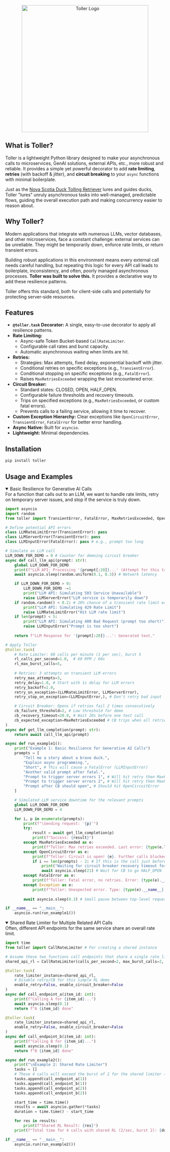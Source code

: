 <p align="center">
  <img src="logo.png" alt="Toller Logo" width="400"/>
</p>

## What is Toller?

Toller is a lightweight Python library designed to make your asynchronous calls to microservices, GenAI solutions, external APIs, etc., more robust and reliable. It provides a simple yet powerful decorator to add **rate limiting**, **retries** (with backoff & jitter), and **circuit breaking** to your `async` functions with minimal boilerplate.

Just as the [Nova Scotia Duck Tolling Retriever](https://www.akc.org/dog-breeds/nova-scotia-duck-tolling-retriever/) lures and guides ducks, Toller "lures" unruly asynchronous tasks into well-managed, predictable flows, guiding the overall execution path and making concurrency easier to reason about.

## Why Toller?

Modern applications that integrate with numerous LLMs, vector databases, and other microservices, face a constant challenge: external services can be unreliable. They might be temporarily down, enforce rate limits, or return transient errors.

Building robust applications in this environment means every external call needs careful handling, but repeating this logic for every API call leads to boilerplate, inconsistency, and often, poorly managed asynchronous processes. **Toller was built to solve this.** It provides a declarative way to add these resilience patterns.

Toller offers this standard, both for client-side calls and potentially for protecting server-side resources.

## Features

*   **`@toller.task` Decorator:** A single, easy-to-use decorator to apply all resilience patterns.
*   **Rate Limiting:**
    *   Async-safe Token Bucket-based `CallRateLimiter`.
    *   Configurable call rates and burst capacity.
    *   Automatic asynchronous waiting when limits are hit.
*   **Retries:**
    *   Strategies: Max attempts, fixed delay, exponential backoff with jitter.
    *   Conditional retries on specific exceptions (e.g., `TransientError`).
    *   Conditional stopping on specific exceptions (e.g., `FatalError`).
    *   Raises `MaxRetriesExceeded` wrapping the last encountered error.
*   **Circuit Breaker:**
    *   Standard states: CLOSED, OPEN, HALF_OPEN.
    *   Configurable failure thresholds and recovery timeouts.
    *   Trips on specified exceptions (e.g., `MaxRetriesExceeded`, or custom fatal errors).
    *   Prevents calls to a failing service, allowing it time to recover.
*   **Custom Exception Hierarchy:** Clear exceptions like `OpenCircuitError`, `TransientError`, `FatalError` for better error handling.
*   **Async Native:** Built for `asyncio`.
*   **Lightweight:** Minimal dependencies.

## Installation

```bash
pip install toller
```

## Usage and Examples

<details open>
    <summary>Basic Resilience for Generative AI Calls</summary>
    For a function that calls out to an LLM, we want to handle rate limits, retry on temporary server issues, and stop if the service is truly down.

```python
import asyncio
import random
from toller import TransientError, FatalError, MaxRetriesExceeded, OpenCircuitError

# Define potential API errors
class LLMRateLimitError(TransientError): pass
class LLMServerError(TransientError): pass
class LLMInputError(FatalError): pass # e.g., prompt too long

# Simulate an LLM call
LLM_DOWN_FOR_DEMO = 0 # Counter for demoing circuit breaker
async def call_llm_api(prompt: str):
    global LLM_DOWN_FOR_DEMO
    print(f"LLM API: Processing '{prompt[:20]}...' (Attempt for this task)")
    await asyncio.sleep(random.uniform(0.1, 0.3)) # Network latency

    if LLM_DOWN_FOR_DEMO > 0:
        LLM_DOWN_FOR_DEMO -=1
        print("LLM API: Simulating 503 Service Unavailable")
        raise LLMServerError("LLM service is temporarily down")
    if random.random() < 0.2: # 20% chance of a transient rate limit error
        print("LLM API: Simulating 429 Rate Limit")
        raise LLMRateLimitError("Hit LLM rate limit")
    if len(prompt) < 5:
        print("LLM API: Simulating 400 Bad Request (prompt too short)")
        raise LLMInputError("Prompt is too short")
    
    return f"LLM Response for '{prompt[:20]}...': Generated text."

# Apply Toller
@toller.task(
    # Rate Limiter: 60 calls per minute (1 per sec), burst 5
    rl_calls_per_second=1.0,  # 60 RPM / 60s
    rl_max_burst_calls=5,
    
    # Retries: 3 attempts on transient LLM errors
    retry_max_attempts=3,
    retry_delay=1.0, # Start with 1s delay for LLM errors
    retry_backoff=2.0,
    retry_on_exception=(LLMRateLimitError, LLMServerError),
    retry_stop_on_exception=(LLMInputError,), # Don't retry bad input

    # Circuit Breaker: Opens if retries fail 2 times consecutively
    cb_failure_threshold=2, # Low threshold for demo
    cb_recovery_timeout=20.0, # Wait 20s before one test call
    cb_expected_exception=MaxRetriesExceeded # CB trips when all retries are exhausted
)
async def get_llm_completion(prompt: str):
    return await call_llm_api(prompt)

async def run_example1():
    print("Example 1: Basic Resilience for Generative AI Calls")
    prompts = [
        "Tell me a story about a brave duck.",
        "Explain async programming.",
        "Short", # This will cause a FatalError (LLMInputError)
        "Another valid prompt after fatal.",
        "Prompt to trigger server errors 1", # Will hit retry then MaxRetriesExceeded
        "Prompt to trigger server errors 2", # Will hit retry then MaxRetriesExceeded, tripping CB
        "Prompt after CB should open", # Should hit OpenCircuitError
    ]

    # Simulated LLM service downtime for the relevant prompts
    global LLM_DOWN_FOR_DEMO
    LLM_DOWN_FOR_DEMO = 4

    for i, p in enumerate(prompts):
        print(f"\Sending request: '{p}'")
        try:
            result = await get_llm_completion(p)
            print(f"Success: {result}")
        except MaxRetriesExceeded as e:
            print(f"Toller: Max retries exceeded. Last error: {type(e.last_exception).__name__}: {e.last_exception}")
        except OpenCircuitError as e:
            print(f"Toller: Circuit is open! {e}. Further calls blocked temporarily.")
            if i == len(prompts) - 2: # If this is the call just before the last one
                print("Waiting for circuit breaker recovery timeout for demo...")
                await asyncio.sleep(21) # Wait for CB to go HALF_OPEN
        except FatalError as e:
            print(f"Toller: Fatal error, no retries. Error: {type(e).__name__}: {e}")
        except Exception as e:
            print(f"Toller: Unexpected error. Type: {type(e).__name__}, Error: {e}")
        
        await asyncio.sleep(0.3) # Small pause between top-level requests to see rate limiter too

if __name__ == "__main__":
    asyncio.run(run_example1())
```
</details>


<details open>
    <summary>Shared Rate Limiter for Multiple Related API Calls</summary>
    Often, different API endpoints for the same service share an overall rate limit.

```python
import time
from toller import CallRateLimiter # For creating a shared instance

# Assume these two functions call endpoints that share a single rate limit pool
shared_api_rl = CallRateLimiter(calls_per_second=2, max_burst_calls=2, name="MyServiceSharedRL")

@toller.task(
    rate_limiter_instance=shared_api_rl,
    # Disable retry/CB for this simple RL demo
    enable_retry=False, enable_circuit_breaker=False 
)
async def call_endpoint_a(item_id: int):
    print(f"Calling A for {item_id}...")
    await asyncio.sleep(0.1)
    return f"A {item_id} done"

@toller.task(
    rate_limiter_instance=shared_api_rl,
    enable_retry=False, enable_circuit_breaker=False
)
async def call_endpoint_b(item_id: int):
    print(f"Calling B for {item_id}...")
    await asyncio.sleep(0.1)
    return f"B {item_id} done"

async def run_example2():
    print("\nExample 2: Shared Rate Limiter")
    tasks = []
    # These 4 calls will exceed the burst of 2 for the shared limiter (rate 2/sec), so, some will be delayed.
    tasks.append(call_endpoint_a(1))
    tasks.append(call_endpoint_b(1))
    tasks.append(call_endpoint_a(2))
    tasks.append(call_endpoint_b(2))

    start_time = time.time()
    results = await asyncio.gather(*tasks)
    duration = time.time() - start_time

    for res in results:
        print(f"Shared RL Result: {res}")
    print(f"Total time for 4 calls with shared RL (2/sec, burst 2): {duration:.2f}s (expected > ~1.0s)")

if __name__ == "__main__":
    asyncio.run(run_example2())
```
</details>
